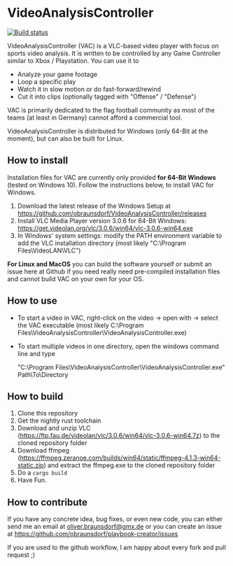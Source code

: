 VideoAnalysisController
======================
[![Build status](https://ci.appveyor.com/api/projects/status/ijnogdj1n1cj673x?svg=true)](https://ci.appveyor.com/project/obraunsdorf/videoanalysiscontroller) 

VideoAnalysisController (VAC) is a VLC-based video player with focus on sports video analysis. It is written to be controlled by any Game Controller similar to Xbox / Playstation.
You can use it to

 - Analyze your game footage
 - Loop a specific play
 - Watch it in slow motion or do fast-forward/rewind
 - Cut it into clips (optionally tagged with "Offense" / "Defense") 

VAC is primarily dedicated to the flag football community as most of the teams (at least in Germany) cannot afford a commercial tool.

VideoAnalysisController is distributed for Windows (only 64-Bit at the moment), but can also be built for Linux.


## How to install
Installation files for VAC are currently only provided **for 64-Bit Windows** (tested on Windows 10). Follow the instructions below, to install VAC for Windows.
1. Download the latest release of the Windows Setup at https://github.com/obraunsdorf/VideoAnalysisController/releases
2. Install VLC Media Player version 3.0.6 for 64-Bit Windows: https://get.videolan.org/vlc/3.0.6/win64/vlc-3.0.6-win64.exe
3. In Windows' system settings: modify the PATH environment variable to add the VLC installation directory (most likely "C:\Program Files\VideoLAN\VLC") 

**For Linux and MacOS** you can build the software yourself or submit an issue here at Github if you need really need pre-compiled installation files and cannot build VAC on your own for your OS.
## How to use
 - To start a video in VAC, right-click on the video -> open with -> select the VAC executable (most likely C:\Program Files\VideoAnalysisController\VideoAnalysisController.exe)

 - To start multiple videos in one directory, open the windows command line and type 

    "C:\Program Files\VideoAnalysisController\VideoAnalysisController.exe" Path\To\Directory



## How to build
 1. Clone this repository
 2. Get the nightly rust toolchain
 3. Download and unzip VLC (<https://ftp.fau.de/videolan/vlc/3.0.6/win64/vlc-3.0.6-win64.7z>) to the cloned repository folder
 4. Download ffmpeg (<https://ffmpeg.zeranoe.com/builds/win64/static/ffmpeg-4.1.3-win64-static.zip>) and extract the ffmpeg.exe to the cloned repository folder
 5. Do a ```cargo build```
 6. Have Fun.


## How to contribute
If you have any concrete idea, bug fixes, or even new code, you can either send me an email at <oliver.braunsdorf@gmx.de> or you can create an issue at <https://github.com/obraunsdorf/playbook-creator/issues>

If you are used to the github workflow, I am happy about every fork and pull request ;)
